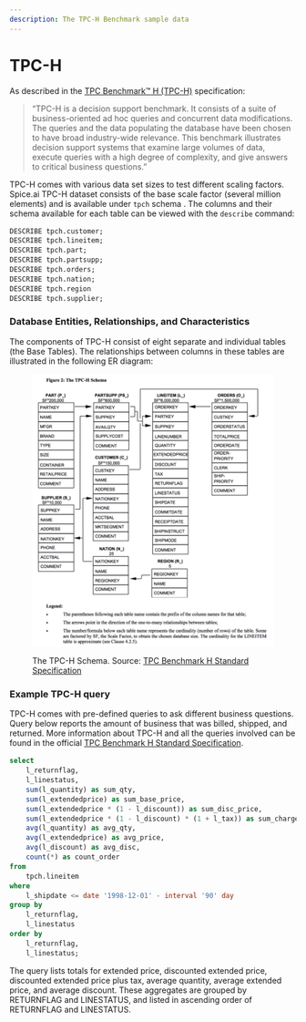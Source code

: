 ```yaml
---
description: The TPC-H Benchmark sample data
---
```


# TPC-H

As described in the [TPC Benchmark™ H (TPC-H)](http://www.tpc.org/tpch/) specification:

> “TPC-H is a decision support benchmark. It consists of a suite of business-oriented ad hoc queries and concurrent data modifications. The queries and the data populating the database have been chosen to have broad industry-wide relevance. This benchmark illustrates decision support systems that examine large volumes of data, execute queries with a high degree of complexity, and give answers to critical business questions.”

TPC-H comes with various data set sizes to test different scaling factors. Spice.ai TPC-H dataset consists of the base scale factor (several million elements) and is available under `tpch` schema . The columns and their schema available for each table can be viewed with the `describe` command:

```sql
DESCRIBE tpch.customer;
DESCRIBE tpch.lineitem;
DESCRIBE tpch.part;
DESCRIBE tpch.partsupp;
DESCRIBE tpch.orders;
DESCRIBE tpch.nation;
DESCRIBE tpch.region
DESCRIBE tpch.supplier;
```

### Database Entities, Relationships, and Characteristics

The components of TPC-H consist of eight separate and individual tables (the Base Tables). The relationships between columns in these tables are illustrated in the following ER diagram:

<figure><img src="../../.gitbook/assets/image.png" alt=""><figcaption><p>The TPC-H Schema. Source: <a href="http://www.tpc.org/tpc_documents_current_versions/pdf/tpc-h_v2.17.1.pdf">TPC Benchmark H Standard Specification</a></p></figcaption></figure>

### Example TPC-H query

TPC-H comes with pre-defined queries to ask different business questions.  Query below reports the amount of business that was billed, shipped, and returned. More information about TPC-H and all the queries involved can be found in the official [TPC Benchmark H Standard Specification](https://www.tpc.org/tpc\_documents\_current\_versions/pdf/tpc-h\_v2.17.1.pdf).

```sql
select
	l_returnflag,
	l_linestatus,
	sum(l_quantity) as sum_qty,
	sum(l_extendedprice) as sum_base_price,
	sum(l_extendedprice * (1 - l_discount)) as sum_disc_price,
	sum(l_extendedprice * (1 - l_discount) * (1 + l_tax)) as sum_charge,
	avg(l_quantity) as avg_qty,
	avg(l_extendedprice) as avg_price,
	avg(l_discount) as avg_disc,
	count(*) as count_order
from
	tpch.lineitem
where
	l_shipdate <= date '1998-12-01' - interval '90' day
group by
	l_returnflag,
	l_linestatus
order by
	l_returnflag,
	l_linestatus;
```

The query lists totals for extended price, discounted extended price, discounted extended price plus tax, average quantity, average extended price, and average discount. These aggregates are grouped by RETURNFLAG and LINESTATUS, and listed in ascending order of RETURNFLAG and LINESTATUS.
